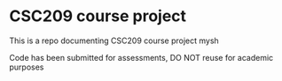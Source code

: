 # CSC209 course project

This is a repo documenting CSC209 course project mysh


Code has been submitted for assessments, DO NOT reuse for academic purposes
